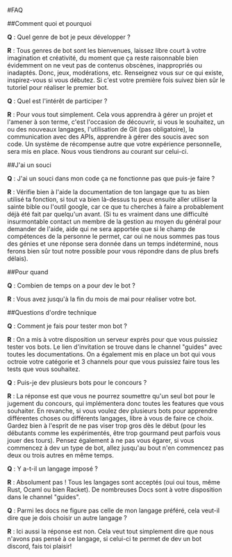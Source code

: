 #FAQ

##Comment quoi et pourquoi

**Q** : Quel genre de bot je peux développer ?

**R** : Tous genres de bot sont les bienvenues, laissez libre court à votre imagination et créativité, 
  du moment que ça reste raisonnable bien évidemment on ne veut pas de contenus obscènes, inappropriés ou inadaptés. 
  Donc, jeux, modérations, etc. Renseignez vous sur ce qui existe, inspirez-vous si vous débutez.
  Si c'est votre première fois suivez bien sûr le tutoriel pour réaliser le premier bot.


**Q** : Quel est l'intérêt de participer ? 

**R** : Pour vous tout simplement. Cela vous apprendra à gérer un projet et l'amener à son terme, c'est l'occasion de découvrir, 
  si vous le souhaitez, un ou des nouveaux langages, l'utilisation de Git (pas obligatoire), la communication avec des APIs, 
  apprendre à gérer des soucis avec son code.
  Un système de récompense autre que votre expérience personnelle, sera mis en place. Nous vous tiendrons au courant sur celui-ci.

##J'ai un souci

**Q** : J'ai un souci dans mon code ça ne fonctionne pas que puis-je faire ?

**R** : Vérifie bien à l'aide la documentation de ton langage que tu as bien utilisé ta fonction, 
  si tout va bien là-dessus tu peux ensuite aller utiliser la sainte bible ou l'outil google, 
  car ce que tu cherches à faire a probablement déjà été fait par quelqu'un avant.
  (Si tu es vraiment dans une difficulté insurmontable contact un membre de la gestion au moyen du général pour demander de l'aide, 
  aide qui ne sera apportée que si le champ de compétences de la personne le permet, car oui ne nous sommes pas tous des génies 
  et une réponse sera donnée dans un temps indéterminé, nous ferons bien sûr tout notre possible pour vous répondre dans de plus brefs délais).


##Pour quand

**Q** : Combien de temps on a pour dev le bot ?

**R** : Vous avez jusqu'à la fin du mois de mai pour réaliser votre bot.


##Questions d'ordre technique  


**Q** : Comment je fais pour tester mon bot ? 

**R** : On a mis à votre disposition un serveur exprès pour que vous puissiez tester vos bots. 
  Le lien d'invitation se trouve dans le channel "guides" avec toutes les documentations. 
  On a également mis en place un bot qui vous octroie votre catégorie et 3 channels pour que vous puissiez faire tous les tests que vous souhaitez.


**Q** : Puis-je dev plusieurs bots pour le concours ?

**R** : La réponse est que vous ne pourrez soumettre qu'un seul bot pour le jugement du concours, qui implémentera donc toutes les features que vous souhaiter. 
  En revanche, si vous voulez dev plusieurs bots pour apprendre différentes choses ou différents langages, libre à vous de faire ce choix. 
  Gardez bien à l'esprit de ne pas viser trop gros dès le début (pour les débutants comme les expérimentés, être trop gourmand peut parfois vous jouer des tours).
  Pensez également à ne pas vous égarer, si vous commencez à dev un type de bot, allez jusqu'au bout n'en commencez pas deux ou trois autres en même temps.


**Q** : Y a-t-il un langage imposé ? 

**R** : Absolument pas ! Tous les langages sont acceptés (oui oui tous, même Rust, Ocaml ou bien Racket).
  De nombreuses Docs sont à votre disposition dans le channel "guides".


**Q** : Parmi les docs ne figure pas celle de mon langage préféré, cela veut-il dire que je dois choisir un autre langage ?

**R** : Ici aussi la réponse est non. Cela veut tout simplement dire que nous n'avons pas pensé à ce langage, 
  si celui-ci te permet de dev un bot discord, fais toi plaisir!
